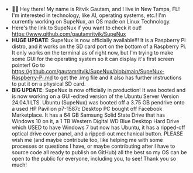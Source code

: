 - ✌🏼 Hey there! My name is Ritvik Gautam, and I live in New Tampa, FL! I'm interested in technology, like AI, operating systems, etc.! I'm currently working on SupeNux, an OS made on Linux Technology.
- Here's the link to SupeNux if you want to check it out! https://www.github.com/gautamritvik/SupeNux
- **HUGE UPDATE**: SupeNux is now officially available!!! It is a Raspberry Pi distro, and it works on the SD card port on the bottom of a Raspberry Pi. It only works on the terminal as of right now, but I'm trying to make some GUI for the operating system so it can display it's first screen pointer! Go to https://github.com/gautamritvik/SupeNux/blob/main/SupeNux-Raspberry-Pi.md to get the .img file and it also has further instructions to put it on a physical SD card.
- **BIG UPDATE**: SupeNux is now officially in production! It was booted and is now working on a GUI-edited version of the Ubuntu Server Version 24.04.1 LTS. Ubuntu (SupeNux) was booted off a 3.75 GB pendrive onto a used HP Pavilion p7-1587c Desktop PC bought off Facebook Marketplace. It has a 64 GB Samsung Solid State Drive that has Windows 10 on it, a 1 TB Western Digital WD Blue Desktop Hard Drive which USED to have Windows 7 but now has Ubuntu, it has a ripped-off optical drive cover panel, and a ripped-out mechanical button. PLEASE wish me (and maybe contribute too, like helping me with some processes or questions I have, or maybe contributing after I have to source code all ready to publish on GitHub) all the best so my OS can be open to the public for everyone, including you, to see! Thank you so much!
